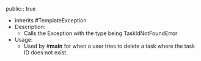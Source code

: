 public:: true

- inherits #TemplateException
- Description:
	- Calls the Exception with the type being TaskIdNotFoundError
- Usage:
	- Used by #__main__ for when a user tries to delete a task where the task ID does not exist.